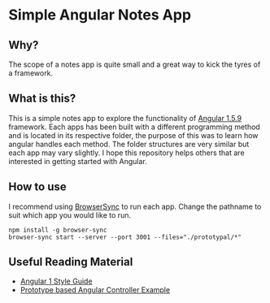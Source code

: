 # Simple Angular Notes App

## Why?

The scope of a notes app is quite small and a great way to kick the tyres of a framework.


## What is this?

This is a simple notes app to explore the functionality of [Angular 1.5.9](http://angularjs.org) framework.
Each apps has been built with a different programming method and is located in its respective folder, 
the purpose of this was to learn how angular handles each method.
The folder structures are very similar but each app may vary slightly.
I hope this repository helps others that are interested in getting started with Angular.


## How to use

I recommend using [BrowserSync](https://browsersync.io/) to run each app.
Change the pathname to suit which app you would like to run.

```
npm install -g browser-sync
browser-sync start --server --port 3001 --files="./prototypal/*"
```


## Useful Reading Material

- [Angular 1 Style Guide](https://github.com/johnpapa/angular-styleguide/blob/master/a1/README.md)
- [Prototype based Angular Controller Example](https://docs.angularjs.org/api/ng/directive/ngController#example)